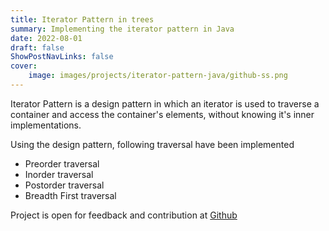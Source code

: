 ```yaml
---
title: Iterator Pattern in trees
summary: Implementing the iterator pattern in Java
date: 2022-08-01
draft: false
ShowPostNavLinks: false
cover:
    image: images/projects/iterator-pattern-java/github-ss.png
---
```

Iterator Pattern is a design pattern in which an iterator is used to traverse a container and access the container's elements, without knowing it's inner implementations.

Using the design pattern, following traversal have been implemented

* Preorder traversal
* Inorder traversal
* Postorder traversal
* Breadth First traversal

Project is open for feedback and contribution at [Github](https://github.com/Mianto/iterator-pattern-in-tree)